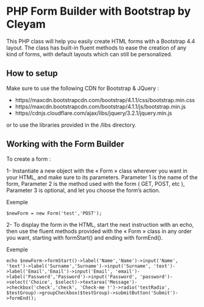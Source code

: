 # **PHP Form Builder with Bootstrap by Cleyam**

This PHP class will help you easily create HTML forms with a Bootstrap 4.4 layout. The class has built-in fluent methods to ease the creation of any kind of forms, with default layouts which can still be personalized.

## **How to setup**

Make sure to use the following CDN for Bootstrap & JQuery :
-	https//maxcdn.bootstrapcdn.com/bootstrap/4.1.1/css/bootstrap.min.css
-	https//maxcdn.bootstrapcdn.com/bootstrap/4.1.1/js/bootstrap.min.js
-	https//cdnjs.cloudflare.com/ajax/libs/jquery/3.2.1/jquery.min.js

or to use the libraries provided in the /libs directory.

## **Working with the Form Builder**

To create a form :

1-	Instantiate a new object with the « Form » class wherever you want in your HTML, and make sure to its parameters. Parameter 1 is the name of the form, Parameter 2 is the method used with the form ( GET, POST, etc ), Parameter 3 is optional, and let you choose the form’s action.

Exemple
```
$newForm = new Form('test','POST');
```
 
2-	To display the form in the HTML, start the next instruction with an echo, then use the fluent methods provided with the « Form » class in any order you want, starting with formStart() and ending with formEnd(). 

Exemple
```
echo $newForm->formStart()->label('Name','Name')->input('Name', 'text')->label('Surname','Surname')->input('Surname', 'text')->label('Email','Email')->input('Email', 'email')->label('Password','Password')->input('Password', 'password')->select('Choice', $select)->textarea('Message')->checkbox('check','check', 'Check-me !')->radio('testRadio', $testGroup)->groupCheckbox($testGroup)->submitButton('Submit')->formEnd();
```

